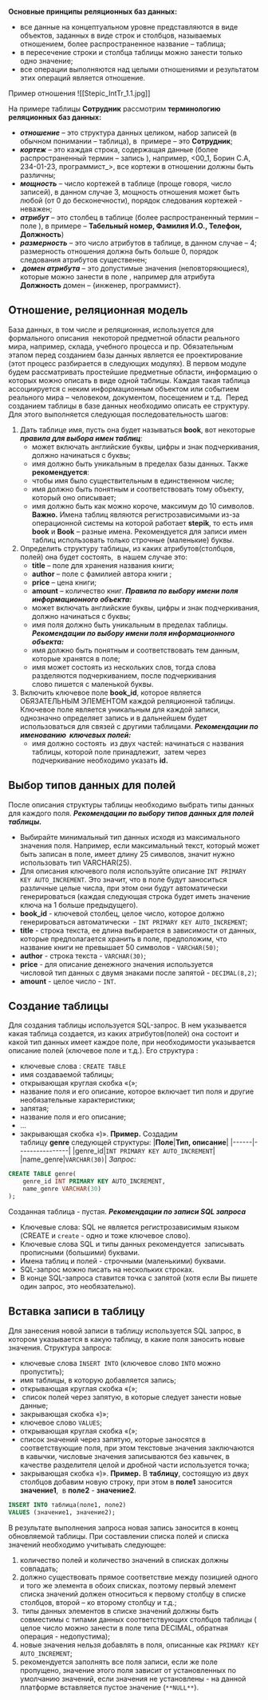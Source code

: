 **Основные принципы реляционных баз данных:**
-   все данные на концептуальном уровне представляются в виде объектов, заданных в виде строк и столбцов, называемых отношением, более распространенное название – таблица;
-   в пересечение строки и столбца таблицы можно занести только одно значение;
-   все операции выполняются над целыми отношениями и результатом этих операций является отношение.

Пример отношения
![[Stepic_IntTr_1.1.jpg]]

На примере таблицы **Сотрудник** рассмотрим **терминологию реляционных баз данных:**
-   _**отношение**_ – это структура данных целиком, набор записей (в обычном понимании – таблица), в  примере – это **Сотрудник**;
-   _**кортеж**_ – это каждая строка, содержащая данные (более распространенный термин – запись ), например, <00_1, Борин С.А, 234-01-23, программист_>, все кортежи в отношении должны быть различны;
-   _**мощность**_ – число кортежей в таблице (проще говоря, число записей), в данном случае 3, мощность отношения может быть любой (от 0 до бесконечности), порядок следования кортежей - неважен;
-   _**атрибут**_ – это столбец в таблице (более распространенный термин – поле ), в примере – **Табельный номер, Фамилия И.О., Телефон, Должность**) 
-   _**размерность**_ – это число атрибутов в таблице, в данном случае – 4; размерность отношения должна быть больше 0, порядок следования атрибутов существенен;
-    _**домен атрибута**_ – это допустимые значения (неповторяющиеся), которые можно занести в поле , например для атрибута **Должность** домен – {инженер, программист}.


## Отношение, реляционная модель
База данных, в том числе и реляционная, используется для формального описания  некоторой предметной области реального мира, например, склада, учебного процесса и пр. Обязательным этапом перед созданием базы данных является ее проектирование (этот процесс разбирается в следующих модулях).
В первом модуле будем рассматривать простейшие предметные области, информацию о которых можно описать в виде одной таблицы. Каждая такая таблица ассоциируется с неким информационным объектом или событием реального мира – человеком, документом, посещением и т.д. 
Перед созданием таблицы в базе данных необходимо описать ее структуру. Для этого выполняется следующая последовательность шагов:
1. Дать таблице имя, пусть она будет называться **book**, вот некоторые _**правила для выбора имен таблиц**_:
	-   может включать английские буквы, цифры и знак подчеркивания, должно начинаться с буквы;
	-   имя должно быть уникальным в пределах базы данных.
	Также **рекомендуется**:
	-   чтобы имя было существительным в единственном числе;
	-   имя должно быть понятным и соответствовать тому объекту, который оно описывает;
	-   имя должно быть как можно короче, максимум до 10 символов.
	**Важно.** Имена таблиц являются регистрозависимыми из-за операционной системы на которой работает **stepik**, то есть имя **book** и **Book** – разные имена. Рекомендуется для записи имен таблиц использовать только строчные (маленькие) буквы.
2. Определить структуру таблицы, из каких атрибутов(столбцов, полей) она будет состоять,  в нашем случае это:
	-   **title** – поле для хранения названия книги;
	-   **author** – поле с фамилией автора книги ;
	-   **priсe** – цена книги;
	-   **amount** – количество книг.
	**_Правила по выбору имени поля информационного объекта:_**
	-   может включать английские буквы, цифры и знак подчеркивания, должно начинаться с буквы;
	-   имя поля должно быть уникальным в пределах таблицы.
	**_Рекомендации по выбору имени поля информационного объекта:_**
	-   имя должно быть понятным и соответствовать тем данным, которые хранятся в поле;
	-   имя может состоять из нескольких слов, тогда слова разделяются подчеркиванием, после подчеркивания слово пишется с маленькой буквы.
3. Включить ключевое поле **book_id**, которое является ОБЯЗАТЕЛЬНЫМ ЭЛЕМЕНТОМ каждой реляционной таблицы. Ключевое поле является уникальным для каждой записи, однозначно определяет запись и в дальнейшем будет использоваться для связей с другими таблицами.
	**_Рекомендации по именованию  ключевых полей:_**
	-   имя должно состоять  из двух частей: начинаться с названия таблицы, которой поле принадлежит,  затем через подчеркивание необходимо указать **id.**


## Выбор типов данных для полей 
После описания структуры таблицы необходимо выбрать типы данных для каждого поля.
_**Рекомендации по выбору типов данных для полей таблицы.**_
-   Выбирайте минимальный тип данных исходя из максимального значения поля. Например, если максимальный текст, который может быть записан в поле, имеет длину 25 символов, значит нужно использовать тип VARCHAR(25).
-   Для описания ключевого поля используйте описание `INT PRIMARY KEY AUTO_INCREMENT`. Это значит, что в поле будут заноситься различные целые числа, при этом они будут автоматически генерироваться (каждая следующая строка будет иметь значение ключа на 1 больше предыдущего).
-   **book_id** - ключевой столбец, целое число, которое должно генерироваться автоматически  - `INT PRIMARY KEY AUTO_INCREMENT`;
-   **title** - строка текста, ее длина выбирается в зависимости от данных, которые предполагается хранить в поле, предположим, что название книги не превышает 50 символов - `VARCHAR(50)`;
-   **author** - строка текста - `VARCHAR(30)`;
-   **priсe** - для описание денежного значения используется числовой тип данных с двумя знаками после запятой - `DECIMAL(8,2)`;
-   **amount** - целое число - `INT`.


## Создание таблицы
Для создания таблицы используется SQL-запрос. В нем указывается какая таблица создается, из каких атрибутов(полей) она состоит и какой тип данных имеет каждое поле, при необходимости указывается описание полей (ключевое поле и т.д.). Его структура :
-   ключевые слова : `CREATE TABLE`
-   имя создаваемой таблицы;
-   открывающая круглая скобка «(»;
-   название поля и его описание, которое включает тип поля и другие необязательные характеристики;
-   запятая;
-   название поля и его описание;
-   ...
-   закрывающая скобка «)».
**Пример.** Создадим таблицу **genre** следующей структуры:
|**Поле**|**Тип, описание**|
|------|----------------|
|genre_id|`INT PRIMARY KEY AUTO_INCREMENT`|
|name_genre|`VARCHAR(30)`|
_Запрос:_
```sql
CREATE TABLE genre(
    genre_id INT PRIMARY KEY AUTO_INCREMENT, 
    name_genre VARCHAR(30)
);
```
Созданная таблица - пустая.
_**Рекомендации по записи SQL запроса**_
-   Ключевые слова: SQL не является регистрозависимым языком (CREATE и `create` - одно и тоже ключевое слово). 
-   Ключевые слова SQL и типы данных рекомендуется  записывать прописными (большими) буквами.
-   Имена таблиц и полей - строчными (маленькими) буквами.
-   SQL-запрос можно писать на нескольких строках.
-   В конце SQL-запроса ставится точка с запятой (хотя если Вы пишете один запрос, это необязательно).


## Вставка записи в таблицу
Для занесения новой записи в таблицу используется SQL запрос, в котором указывается в какую таблицу, в какие поля заносить новые значения. Структура запроса:
-   ключевые слова `INSERT INTO` (ключевое слово `INTO` можно пропустить);
-   имя таблицы, в которую добавляется запись;
-   открывающая круглая скобка «(»;
-    список полей через запятую, в которые следует занести новые данные;
-   закрывающая скобка «)»;
-   ключевое слово `VALUES`;
-   открывающая круглая скобка «(»;
-   список значений через запятую, которые заносятся в соответствующие поля, при этом текстовые значения заключаются в кавычки, числовые значения записываются без кавычек, в качестве разделителя целой и дробной части используется точка;
-   закрывающая скобка «)».
**Пример.** В **таблицу**, состоящую из двух столбцов добавим новую строку, при этом в **поле1** заносится **значение1**,  в **поле2** - **значение2**.
```sql
INSERT INTO таблица(поле1, поле2) 
VALUES (значение1, значение2);
```
В результате выполнения запроса новая запись заносится в конец обновляемой таблицы.
При составлении списка полей и списка значений необходимо учитывать следующее:
1.  количество полей и количество значений в списках должны совпадать;
2.  должно существовать прямое соответствие между позицией одного и того же элемента в обоих списках, поэтому первый элемент списка значений должен относиться к первому столбцу в списке столбцов, второй – ко второму столбцу и т.д.;
3.   типы данных элементов в списке значений должны быть совместимы с типами данных соответствующих столбцов таблицы ( целое число можно занести в поле типа DECIMAL, обратная операция - недопустима);
4.  новые значения нельзя добавлять в поля, описанные как `PRIMARY KEY AUTO_INCREMENT`;
5.  рекомендуется заполнять все поля записи, если же поле пропущено, значение этого поля зависит от установленных по умолчанию значений, если значения не установлены - на данной платформе вставляется пустое значение (`**NULL**`).
